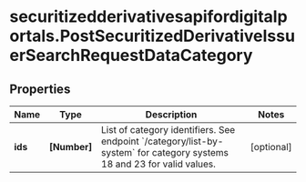 # securitizedderivativesapifordigitalportals.PostSecuritizedDerivativeIssuerSearchRequestDataCategory

## Properties

Name | Type | Description | Notes
------------ | ------------- | ------------- | -------------
**ids** | **[Number]** | List of category identifiers. See endpoint &#x60;/category/list-by-system&#x60; for category systems 18 and 23 for valid values. | [optional] 


